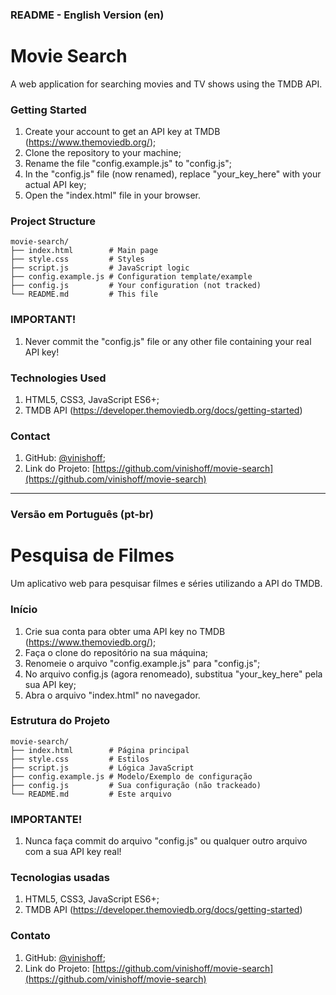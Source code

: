 ### README - English Version (en)
# Movie Search
A web application for searching movies and TV shows using the TMDB API.

### Getting Started
1. Create your account to get an API key at TMDB (https://www.themoviedb.org/);
2. Clone the repository to your machine;
3. Rename the file "config.example.js" to "config.js";
4. In the "config.js" file (now renamed), replace "your_key_here" with your actual API key;
5. Open the "index.html" file in your browser.

### Project Structure
```
movie-search/
├── index.html        # Main page
├── style.css         # Styles
├── script.js         # JavaScript logic
├── config.example.js # Configuration template/example
├── config.js         # Your configuration (not tracked)
└── README.md         # This file
```

### IMPORTANT!
1. Never commit the "config.js" file or any other file containing your real API key!

### Technologies Used
1. HTML5, CSS3, JavaScript ES6+;
2. TMDB API (https://developer.themoviedb.org/docs/getting-started)

### Contact
1. GitHub: [@vinishoff](https://github.com/vinishoff);
2. Link do Projeto: [https://github.com/vinishoff/movie-search](https://github.com/vinishoff/movie-search)

---

### Versão em Português (pt-br)
# Pesquisa de Filmes
Um aplicativo web para pesquisar filmes e séries utilizando a API do TMDB.

### Início
1. Crie sua conta para obter uma API key no TMDB (https://www.themoviedb.org/);
2. Faça o clone do repositório na sua máquina;
3. Renomeie o arquivo "config.example.js" para "config.js";
4. No arquivo config.js (agora renomeado), substitua "your_key_here" pela sua API key;
5. Abra o arquivo "index.html" no navegador.

### Estrutura do Projeto
```
movie-search/
├── index.html        # Página principal
├── style.css         # Estilos
├── script.js         # Lógica JavaScript
├── config.example.js # Modelo/Exemplo de configuração
├── config.js         # Sua configuração (não trackeado)
└── README.md         # Este arquivo
```

### IMPORTANTE!
1. Nunca faça commit do arquivo "config.js" ou qualquer outro arquivo com a sua API key real!

### Tecnologias usadas
1. HTML5, CSS3, JavaScript ES6+;
2. TMDB API (https://developer.themoviedb.org/docs/getting-started)

### Contato
1. GitHub: [@vinishoff](https://github.com/vinishoff);
2. Link do Projeto: [https://github.com/vinishoff/movie-search](https://github.com/vinishoff/movie-search)